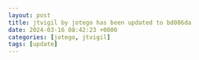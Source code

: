```yaml
---
layout: post
title: jtvigil by jotego has been updated to bd086da
date: 2024-03-16 08:42:23 +0000
categories: [jotego, jtvigil]
tags: [update]
---
```


